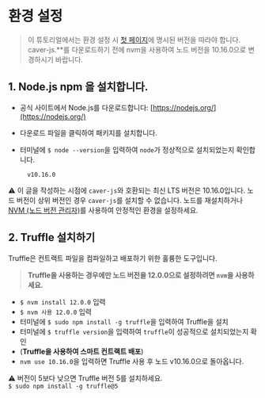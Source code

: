 # 환경 설정

> 이 튜토리얼에서는 환경 설정 시 [첫 페이지](klaystagram.md#testing-environment)에 명시된 버전을 따라야 합니다. caver-js.\*\*를 다운로드하기 전에 nvm을 사용하여 노드 버전을 10.16.0으로 변경하시기 바랍니다.

## 1. Node.js npm <a id="1-install-node-js-npm"></a>을 설치합니다.

- 공식 사이트에서 Node.js를 다운로드합니다: [https://nodejs.org/](https://nodejs.org/)
- 다운로드 파일을 클릭하여 패키지를 설치합니다.
- 터미널에 `$ node --version`을 입력하여 `node`가 정상적으로 설치되었는지 확인합니다.

  ```text
    v10.16.0
  ```

⚠ 이 글을 작성하는 시점에 `caver-js`와 호환되는 최신 LTS 버전은 10.16.0입니다. 노드 버전이 상위 버전인 경우 `caver-js`를 설치할 수 없습니다. 노드를 재설치하거나 [NVM (노드 버전 관리자)](https://github.com/nvm-sh/nvm)를 사용하여 안정적인 환경을 설정하세요.

## 2. Truffle 설치하기 <a id="2-install-truffle"></a>

Truffle은 컨트랙트 파일을 컴파일하고 배포하기 위한 훌륭한 도구입니다.

> **Truffle을 사용하는 경우에만 노드 버전을 12.0.0으로 설정하려면 `nvm`을 사용하세요.**

- `$ nvm install 12.0.0` 입력
- `$ nvm 사용 12.0.0` 입력
- 터미널에 `$ sudo npm install -g truffle`을 입력하여 Truffle을 설치
- 터미널에 `$ truffle version`을 입력하여 `truffle`이 성공적으로 설치되었는지 확인
- (**Truffle을 사용하여 스마트 컨트랙트 배포**)
- `nvm use 10.16.0`을 입력하면 Truffle 사용 후 노드 v10.16.0으로 돌아옵니다.

⚠ 버전이 5보다 낮으면 Truffle 버전 5를 설치하세요.\
`$ sudo npm install -g truffle@5`
